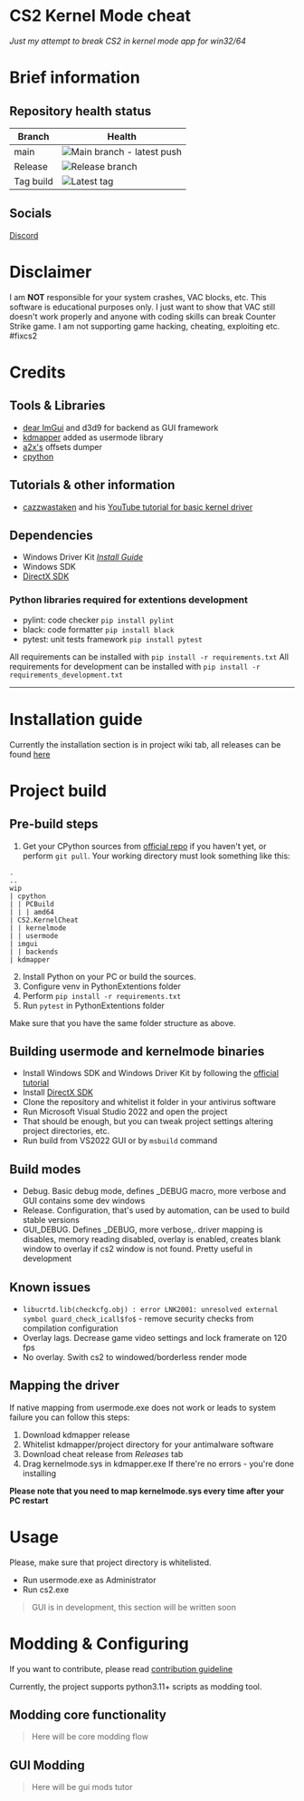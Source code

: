 # CS2 Kernel Mode cheat
*Just my attempt to break CS2 in kernel mode app for win32/64*

# Brief information 
## Repository health status

| Branch | Health |
| ------ | ------ |
| main | ![Main branch - latest push](https://github.com/kbrddestroyer/CS2.KernelCheat/actions/workflows/msbuild.yml/badge.svg?branch=main)
| Release | ![Release branch](https://github.com/kbrddestroyer/CS2.KernelCheat/actions/workflows/msbuild.yml/badge.svg?branch=release)
| Tag build | ![Latest tag](https://github.com/kbrddestroyer/CS2.KernelCheat/actions/workflows/msbuild_release.yml/badge.svg?branch=release) |

## Socials

[Discord](https://discord.com/invite/FQvZhSeHrr)

# Disclaimer 

I am **NOT** responsible for your system crashes, VAC blocks, etc. This software is educational purposes only.
I just want to show that VAC still doesn't work properly and anyone with coding skills can break Counter Strike game. I am not supporting game hacking, cheating, exploiting etc. #fixcs2

# Credits

## Tools & Libraries

- [dear ImGui](https://github.com/ocornut/imgui) and d3d9 for backend as GUI framework
- [kdmapper](https://github.com/TheCruZ/kdmapper) added as usermode library
- [a2x's](https://github.com/a2x/cs2-dumper) offsets dumper
- [cpython](https://github.com/python/cpython)

## Tutorials & other information 

- [cazzwastaken](https://youtube.com/@cazz?si=juMpTGDWsf86qhqw) and his [YouTube tutorial for basic kernel driver](https://youtu.be/n463QJ4cjsU?si=QQDnUOpgAzZ1oLV3)

## Dependencies

- Windows Driver Kit [*Install Guide*](https://learn.microsoft.com/en-us/windows-hardware/drivers/download-the-wdk)
- Windows SDK
- [DirectX SDK](https://www.microsoft.com/ru-ru/download/details.aspx?id=6812)

### Python libraries required for extentions development
- pylint: code checker  `pip install pylint`
- black: code formatter `pip install black`
- pytest: unit tests framework `pip install pytest`

All requirements can be installed with `pip install -r requirements.txt`
All requirements for development can be installed with `pip install -r requirements_development.txt`

---

# Installation guide

Currently the installation section is in project wiki tab, all releases can be found [here](https://github.com/kbrddestroyer/CS2.KernelCheat/releases)

# Project build

## Pre-build steps

1. Get your CPython sources from [official repo](https://github.com/python/cpython) if you haven't yet, or perform `git pull`. Your working directory must look something like this:
```
.
..
wip
| cpython
| | PCBuild
| | | amd64
| CS2.KernelCheat
| | kernelmode
| | usermode
| imgui
| | backends
| kdmapper
```
2. Install Python on your PC or build the sources.
3. Configure venv in PythonExtentions folder
4. Perform `pip install -r requirements.txt`
5. Run `pytest` in PythonExtentions folder

Make sure that you have the same folder structure as above.

## Building usermode and kernelmode binaries

- Install Windows SDK and Windows Driver Kit by following the [official tutorial](https://learn.microsoft.com/en-us/windows-hardware/drivers/download-the-wdk)
- Install [DirectX SDK](https://www.microsoft.com/ru-ru/download/details.aspx?id=6812)
- Clone the repository and whitelist it folder in your antivirus software
- Run Microsoft Visual Studio 2022 and open the project
- That should be enough, but you can tweak project settings altering project directories, etc.
- Run build from VS2022 GUI or by `msbuild` command

## Build modes

- Debug. Basic debug mode, defines _DEBUG macro, more verbose and GUI contains some dev windows
- Release. Configuration, that's used by automation, can be used to build stable versions
- GUI_DEBUG. Defines _DEBUG, more verbose,. driver mapping is disables, memory reading disabled, overlay is enabled, creates blank window to overlay if cs2 window is not found. Pretty useful in development 

## Known issues

- `libucrtd.lib(checkcfg.obj) : error LNK2001: unresolved external symbol guard_check_icall$fo$` - remove security checks from compilation configuration 
- Overlay lags. Decrease game video settings and lock framerate on 120 fps
- No overlay. Swith cs2 to windowed/borderless render mode

## Mapping the driver

If native mapping from usermode.exe does not work or leads to system failure you can follow this steps:
1. Download kdmapper release
2. Whitelist kdmapper/project directory for your antimalware software
3. Download cheat release from *Releases* tab
4. Drag kernelmode.sys in kdmapper.exe
If there're no errors - you're done installing

**Please note that you need to map kernelmode.sys every time after your PC restart**

# Usage

Please, make sure that project directory is whitelisted.
- Run usermode.exe as Administrator 
- Run cs2.exe 

> GUI is in development, this section will be written soon

# Modding & Configuring

If you want to contribute, please read [contribution guideline](CONTRIBUTING.md)

Currently, the project supports python3.11+ scripts as modding tool. 

## Modding core functionality

> Here will be core modding flow

## GUI Modding

> Here will be gui mods tutor
